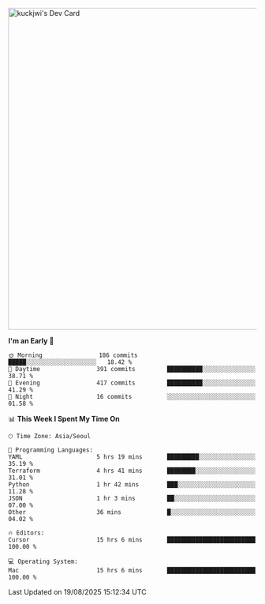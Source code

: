 <a href="https://app.daily.dev/kuckhwancho"><img src="https://api.daily.dev/devcards/v2/efef39c8028947428b3c0b486b9cd9b6.png?r=iz2&type=wide" width="652" alt="kuckjwi's Dev Card"/></a>

<!--START_SECTION:waka-->
**I'm an Early 🐤** 

```text
🌞 Morning                186 commits         █████░░░░░░░░░░░░░░░░░░░░   18.42 % 
🌆 Daytime                391 commits         ██████████░░░░░░░░░░░░░░░   38.71 % 
🌃 Evening                417 commits         ██████████░░░░░░░░░░░░░░░   41.29 % 
🌙 Night                  16 commits          ░░░░░░░░░░░░░░░░░░░░░░░░░   01.58 % 
```


📊 **This Week I Spent My Time On** 

```text
🕑︎ Time Zone: Asia/Seoul

💬 Programming Languages: 
YAML                     5 hrs 19 mins       █████████░░░░░░░░░░░░░░░░   35.19 % 
Terraform                4 hrs 41 mins       ████████░░░░░░░░░░░░░░░░░   31.01 % 
Python                   1 hr 42 mins        ███░░░░░░░░░░░░░░░░░░░░░░   11.28 % 
JSON                     1 hr 3 mins         ██░░░░░░░░░░░░░░░░░░░░░░░   07.00 % 
Other                    36 mins             █░░░░░░░░░░░░░░░░░░░░░░░░   04.02 % 

🔥 Editors: 
Cursor                   15 hrs 6 mins       █████████████████████████   100.00 % 

💻 Operating System: 
Mac                      15 hrs 6 mins       █████████████████████████   100.00 % 
```


 Last Updated on 19/08/2025 15:12:34 UTC
<!--END_SECTION:waka-->
